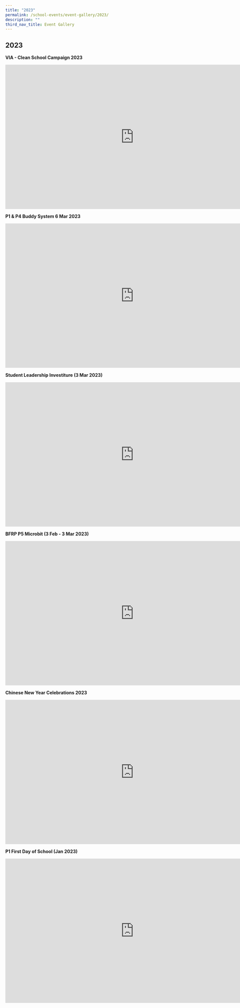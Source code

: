```yaml
---
title: "2023"
permalink: /school-events/event-gallery/2023/
description: ""
third_nav_title: Event Gallery
---
```

## 2023

**VIA - Clean School Campaign 2023**

<iframe src="https://docs.google.com/presentation/d/e/2PACX-1vScYQ6CZDBzH02CmNR7KZWg360ZyMfFETWfAupm4Mgs9783n1U97S7-IGwTUq4DkBvv3bBqYW8aR-pj/embed?start=false&amp;loop=false&amp;delayms=3000" frameborder="0" width="800" height="450" allowfullscreen="true"></iframe>

**P1 &amp; P4 Buddy System 6 Mar 2023**

<iframe allowfullscreen="true" height="450" width="800" frameborder="0" src="https://docs.google.com/presentation/d/e/2PACX-1vR9DE0vkz9Rl5eXdo3oMgwe3t2xj8HAH_asdyblqiFmcnaq5bH2Iw8UwGdrySlz5Nmm6qlxUnc5SlS9/embed?start=false&amp;loop=false&amp;delayms=3000"></iframe>

**Student Leadership Investiture (3 Mar 2023)**

<iframe src="https://docs.google.com/presentation/d/e/2PACX-1vQfKEGf56FfmdKzSAiT10C2SaBI605vb80tBop1sMCRJegmQDBJT8qLTfoXFQEqlUGI51fo2OkCKqD1/embed?start=false&amp;loop=false&amp;delayms=3000" frameborder="0" width="800" height="450" allowfullscreen="true"></iframe>

**BFRP P5 Microbit (3 Feb - 3 Mar 2023)**

<iframe allowfullscreen="true" height="450" width="800" frameborder="0" src="https://docs.google.com/presentation/d/e/2PACX-1vRli1ObyLNbLEndD-DidERrkSzsM_3HGPtlvkpMnQL4L2Te0IDPFy052FhflpmNPoT33SiRAED4b3Hq/embed?start=false&amp;loop=false&amp;delayms=3000"></iframe>

**Chinese New Year Celebrations 2023**

<iframe src="https://docs.google.com/presentation/d/e/2PACX-1vTFX2JCcHjiU7tJcfihsHBYjA4ti6soTssKNXuao3vvOxO91xK1NMJ7x0zl7RZT5eBEj7LqK2ikhvlw/embed?start=false&amp;loop=false&amp;delayms=3000" frameborder="0" width="800" height="450" allowfullscreen="true"></iframe>

**P1 First Day of School (Jan 2023)**

<iframe allowfullscreen="true" height="450" width="800" frameborder="0" src="https://docs.google.com/presentation/d/e/2PACX-1vR2yJEFP3E2KGXrADy_HfRZxOMfV5Qlon_B4lGIBEf78rw89UJM1M39nKb-0wHsUK2dPVbDtkCUCOga/embed?start=false&amp;loop=false&amp;delayms=3000"></iframe>